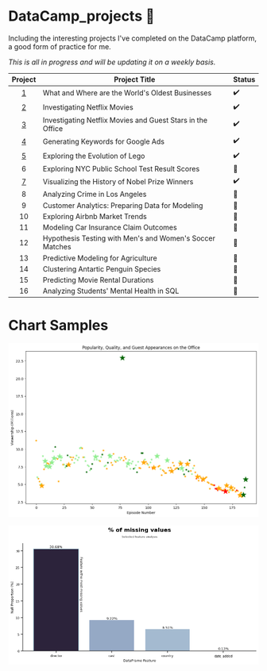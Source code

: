 # DataCamp_projects 🚧
Including the interesting projects I've completed on the DataCamp platform, a good form of practice for me. 

*This is all in progress and will be updating it on a weekly basis.*

| Project | Project Title | Status
| :---------------: | --------------- |---------------
| [1](https://github.com/mattamx/DataCamp_projects/blob/6757941c400a692886314444d930d4a66e58572b/What%20and%20Where%20are%20the%20World's%20Oldest%20Businesses/notebook.ipynb) | What and Where are the World's Oldest Businesses | ✔️
| [2](https://github.com/mattamx/DataCamp_projects/blob/73ba1a8b35f38dcfc94861cc86127ca24a5f8c99/Investigating%20Netflix%20Movies/notebook.ipynb) | Investigating Netflix Movies | ✔️
| [3](https://github.com/mattamx/DataCamp_projects/blob/470505e00fd15206fab532743fa095878fe215ca/Investigating%20Netflix%20Movies%20and%20Guest%20Stars%20in%20The%20Office/notebook.ipynb) | Investigating Netflix Movies and Guest Stars in the Office | ✔️
| [4](https://github.com/mattamx/DataCamp_projects/blob/ce33264d6939b96e79109fc20711f437746462bb/Generating%20Keywords%20for%20Google%20Ads/notebook.ipynb) | Generating Keywords for Google Ads | ✔️
| [5](https://github.com/mattamx/DataCamp_projects/blob/0249f1885ea78ea3740b904578472799cbd89d7f/Exploring%20the%20Evolution%20of%20Lego/notebook.ipynb) | Exploring the Evolution of Lego | ✔️
| 6 | Exploring NYC Public School Test Result Scores | 🚧
| [7](<Visualizing the History of Nobel Prize Winners/notebook.ipynb>) | Visualizing the History of Nobel Prize Winners | ✔️
| 8 | Analyzing Crime in Los Angeles | 🚧
| 9 | Customer Analytics: Preparing Data for Modeling | 🚧
| 10 | Exploring Airbnb Market Trends | 🚧
| 11 | Modeling Car Insurance Claim Outcomes | 🚧
| 12 | Hypothesis Testing with Men's and Women's Soccer Matches | 🚧
| 13 | Predictive Modeling for Agriculture | 🚧
| 14 | Clustering Antartic Penguin Species | 🚧
| 15 | Predicting Movie Rental Durations | 🚧
| 16 | Analyzing Students' Mental Health in SQL | 🚧

# Chart Samples

![Alt text](<Investigating Netflix Movies and Guest Stars in The Office/images/output.png>)

![Alt text](<Investigating Netflix Movies/images/output.png>)